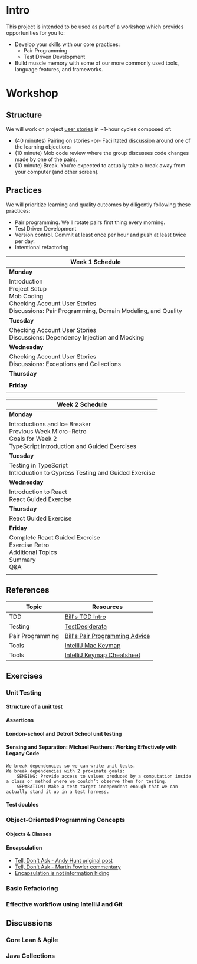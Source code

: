 # Intro

This project is intended to be used as part of a workshop which provides opportunities for you to:
* Develop your skills with our core practices:
  * Pair Programming
  * Test Driven Development
* Build muscle memory with some of our more commonly used tools, language features, and frameworks.

# Workshop
## Structure
We will work on project [user stories](User-Stories.md) in ~1-hour cycles
composed of:

* (40 minutes) Pairing on stories -or- Facilitated discussion around one of the learning objections
* (10 minute) Mob code review where the group discusses code changes made by one of the pairs.
* (10 minute) Break. You're expected to actually take a break away from your computer (and other screen).

## Practices
We will prioritize learning and quality outcomes by diligently following these practices: 
* Pair programming. We'll rotate pairs first thing every morning.
* Test Driven Development
* Version control. Commit at least once per hour and push at least twice per day.
* Intentional refactoring

| Week 1 Schedule                                                                                                                                 |
|-------------------------------------------------------------------------------------------------------------------------------------------------|
| **Monday**                                                                                                                                      |
| Introduction<br/>Project Setup<br/>Mob Coding<br/>Checking Account User Stories<br/>Discussions: Pair Programming, Domain Modeling, and Quality |
| **Tuesday**                                                                                                                                     |
| Checking Account User Stories<br/>Discussions: Dependency Injection and Mocking                                                                 |
| **Wednesday**                                                                                                                                   |
| Checking Account User Stories<br/>Discussions: Exceptions and Collections                                                                       |
| **Thursday**                                                                                                                                    |
|                                                                                                                                                 |
| **Friday**                                                                                                                                      |
|                                                                                                                                                 |

| Week 2 Schedule                                                                                                                   |
|-----------------------------------------------------------------------------------------------------------------------------------|
| **Monday**                                                                                                                        |
| Introductions and Ice Breaker<br/>Previous Week Micro-Retro<br/>Goals for Week 2<br/>TypeScript Introduction and Guided Exercises |
| **Tuesday**                                                                                                                       |
| Testing in TypeScript<br/>Introduction to Cypress Testing and Guided Exercise                                                     |
| **Wednesday**                                                                                                                     |
| Introduction to React<br/>React Guided Exercise                                                                                   |
| **Thursday**                                                                                                                      |
| React Guided Exercise                                                                                                             |
| **Friday**                                                                                                                        |
| Complete React Guided Exercise<br/>Exercise Retro<br/>Additional Topics<br/>Summary<br/>Q&A<br/>                                  |
                                                                                                                                           |

## References
| Topic   | Resources                                                                                              |
|---------|--------------------------------------------------------------------------------------------------------|
| TDD     | [Bill's TDD Intro](https://github.com/BillSchofield/TDDIntro/)                                         |
| Testing | [TestDesiderata](https://kentbeck.github.io/TestDesiderata/)                                           |
| Pair Programming | [Bill's Pair Programming Advice](https://github.com/BillSchofield/pair-programming-advice)             |
| Tools | [IntelliJ Mac Keymap](https://www.jetbrains.com/help/idea/reference-keymap-mac-default.html)           |
| Tools | [IntelliJ Keymap Cheatsheet](https://resources.jetbrains.com/storage/products/intellij-idea/docs/IntelliJIDEA_ReferenceCard.pdf) |
## Exercises
### Unit Testing 
#### Structure of a unit test
#### Assertions
#### London-school and Detroit School unit testing
#### Sensing and Separation: Michael Feathers: Working Effectively with Legacy Code
    We break dependencies so we can write unit tests.  
    We break dependencies with 2 proximate goals:  
        SENSING: Provide access to values produced by a computation inside a class or method where we couldn’t observe them for testing.  
        SEPARATION: Make a test target independent enough that we can actually stand it up in a test harness.  

#### Test doubles 
### Object-Oriented Programming Concepts
#### Objects & Classes
#### Encapsulation
* [Tell, Don't Ask - Andy Hunt original post](https://toolshed.com/articles/1998-07-01-TellDontAsk.html)
* [Tell, Don't Ask - Martin Fowler commentary](https://martinfowler.com/bliki/TellDontAsk.html)
* [Encapsulation is not information hiding](https://www.infoworld.com/article/2075271/encapsulation-is-not-information-hiding.html)
### Basic Refactoring
### Effective workflow using IntelliJ and Git
## Discussions
### Core Lean & Agile
### Java Collections
